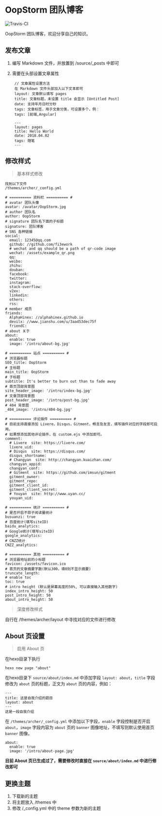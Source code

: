 # OopStorm 团队博客

![Travis-CI](https://api.travis-ci.org/oopstorm/oopstorm.github.io.svg?branch=dev)

OopStorm 团队博客，欢迎分享自己的知识。

## 发布文章

1. 编写 Markdown 文件，并放置到 /source/_posts 中即可

2. 需要在头部设置文章属性

		// 文章属性设置方法
		在 Markdown 文件头部加入以下文本即可
		layout: 文章默认填写 pages
		title: 文章标题，未设置 title 会显示 [Untitled Post]
		date: 支持年月日时分秒
		tags: 文章标签，用于文章分类，可设置多个，例：
		tags: [前端,Angular]
		
		---
		layout: pages
		title: Hello World
		date: 2018.04.02
		tags: 随笔
		---

## 修改样式

> 基本样式修改

	找到以下文件
	/themes/archer/_config.yml
	
	# ========== 资料栏 ========== #
	# avatar 团队头像
	avatar: /avatar/OopStorm.jpg
	# author 团队名
	author: OopStorm
	# signature 团队名下面的子标题
	signature: 团队博客
	# SNS 各种链接
	social:
	  email: 12345@qq.com
	  github: //github.com/fi3ework
	  # wechat and qq should be a path of qr-code image
	  wechat: /assets/example_qr.png
	  qq: 
	  weibo: 
	  zhihu: 
	  douban: 
	  facebook: 
	  twitter: 
	  instagram: 
	  stack-overflow: 
	  v2ex: 
	  linkedin: 
	  others: 
	  rss: 
	# member 成员 
	friends:
	  AlphaHinex: //alphahinex.github.io
	  devilx: //www.jianshu.com/u/3aad53dec75f
	  friendC: 
	# about 关于
	about:
	  enable: true
	  image: '/intro/about-bg.jpg'
	
	# ========== 站点 ========== #
	# 浏览器标题
	SEO_title: OopStorm
	# 主标题
	main_title: OopStorm
	# 子标题
	subtitle: It's better to burn out than to fade away
	# 首页顶部背景图
	site_header_image: '/intro/index-bg.jpg'
	# 文章顶部背景图
	post_header_image: '/intro/post-bg.jpg'
	# 404 背景图
	_404_image: '/intro/404-bg.jpg'
	
	# ========== 评论插件 ========== #
	# 目前支持直接添加 Livere，Disqus，Gitment，畅言及友言，填写插件对应的字段即可启用。
	# 如果想添加其他评论插件，在 custom.ejs 中添加即可。
	comment:
	  # Livere  site: https://livere.com/
	  livere_uid: 
	  # Disqus  site: https://disqus.com/
	  disqus_shortname: 
	  # Changyan  site: http://changyan.kuaizhan.com/
	  changyan_appid: 
	  changyan_conf: 
	  # Gitment  site: https://github.com/imsun/gitment
	  gitment_owner: 
	  gitment_repo: 
	  gitment_client_id: 
	  gitment_client_secret: 
	  # Youyan  site: http://www.uyan.cc/
	  youyan_uid: 
	
	# ========== 统计 ========== #
	# 是否开启不蒜子阅读量统计
	busuanzi: true
	# 百度统计(填写siteID)
	baidu_analytics:
	# Google统计(填写siteID)
	google_analytics:
	# CNZZ统计
	CNZZ_analytics:
	
	# ========== 其他 ========== #
	# 浏览器地址前的小标题
	favicon: /assets/favicon.ico
	# 首页的文章摘要字数(默认300，填0则不显示摘要)
	truncate_length: 
	# enable toc
	toc: true
	# intro height (默认是屏幕高度的50%, 可以直接输入其他数字)
	index_intro_height: 50
	post_intro_height: 50
	about_intro_height: 50

> 深度修改样式

自行在 /themes/archer/layout 中寻找对应的文件进行修改

## About 页设置

> 启用 About 页

在hexo目录下执行

	hexo new page "about"
	
在hexo目录下 `source/about/index.md` 中添加字段 `layout: about`，`title` 字段修改为 `about` 页的标题，正文为 `about` 页的内容，例如：

	---
	title: 这是自我介绍的题目
	layout: about
	---
	这是一段自我介绍
	
在 `/themes/archer/_config.yml` 中添加以下字段，`enable` 字段控制是否开启 `about`，`image` 字段内容为 `about` 页的 `banner` 图像地址，不填写则默认使用首页 `banner` 图像。

	about:
	  enable: true
	  image: '/intro/about-page.jpg'

**目前 About 页已生成过了，需要修改时直接在 `source/about/index.md` 中进行修改即可**

## 更换主题

1. 下载新的主题
2. 将主题放入 /themes 中
3. 修改 /_config.yml 中的 theme 参数为新的主题
